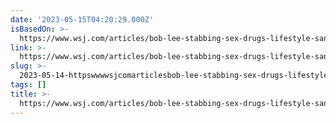 ```yaml
---
date: '2023-05-15T04:20:29.000Z'
isBasedOn: >-
  https://www.wsj.com/articles/bob-lee-stabbing-sex-drugs-lifestyle-san-francisco-5a7da970?mod=hp_lead_pos7
link: >-
  https://www.wsj.com/articles/bob-lee-stabbing-sex-drugs-lifestyle-san-francisco-5a7da970?mod=hp_lead_pos7
slug: >-
  2023-05-14-httpswwwwsjcomarticlesbob-lee-stabbing-sex-drugs-lifestyle-san-francisco-5a7da970modhpleadpos7
tags: []
title: >-
  https://www.wsj.com/articles/bob-lee-stabbing-sex-drugs-lifestyle-san-francisco-5a7da970?mod=hp_lead_pos7
---
```

 
